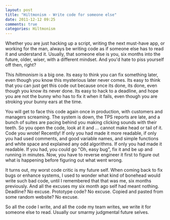 ```yaml
---
layout: post
title: "Hiltmonism - Write code for someone else"
date: 2011-12-12 09:25
comments: true
categories: Hiltmonism
---
```


Whether you are just hacking up a script, writing the next must-have app, or working for the man, always be writing code as if someone else has to read it and understand it. Usually, that someone else is you, six months into the future, older, wiser, with a different mindset.  And you'd hate to piss yourself off then, right?

This *hiltmonism* is a big one. Its easy to think you can fix something later, even though you know this mysterious later never comes. Its easy to think that you can just get this code out because once its done, its done, even though you know its never done. Its easy to hack to a deadline, and hope you are not the bunny who has to fix it when it fails, even though you are stroking your bunny ears at the time.

You will get to face this code again once in production, with customers and managers screaming. The system is down, the TPS reports are late, and a bunch of suites are pacing behind you making clicking sounds with their teeth. So you open the code, look at it and ... cannot make head or tail of it.  Code you wrote! Recently! If only you had made it more readable, if only you had used comments, and good variable names, and simple functions and white space and explained any odd algorithms.  If only you had made it readable. If you had, you could go "Oh, easy bug", fix it and be up and running in minutes. Now, you have to reverse engineer it first to figure out what is happening before figuring out what went wrong.

It turns out, my worst code critic is my future self. When coming back to fix bugs or enhance systems, I used to wonder what kind of bonehead would write such bad code, until I remembered that that was me, six months previously. And all the excuses my six month ago self had meant nothing. Deadline? No excuse. Prototype code? No excuse. Copied and pasted from some random website? No excuse.

So all the code I write, and all the code my team writes, we write it for someone else to read. Usually our smarmy judgmental future selves.
